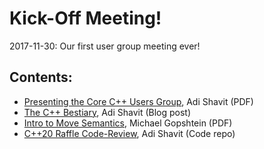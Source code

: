 # Kick-Off Meeting! 
2017-11-30: Our first user group meeting ever!

## Contents:
- [Presenting the Core C++ Users Group](Shavit_CoreC++Kick-Off.pdf), Adi Shavit (PDF)
- [The C++ Bestiary](http://videocortex.io/2017/Bestiary/), Adi Shavit (Blog post)
- [Intro to Move Semantics](Gopshtein_CppMove.pdf), Michael Gopshtein (PDF)
- [C++20 Raffle Code-Review](https://github.com/CoreCppIL/raffle), Adi Shavit (Code repo)